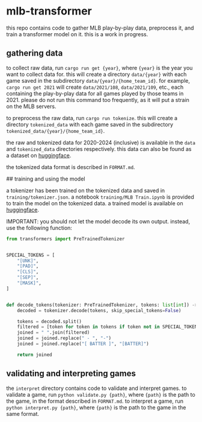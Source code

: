 # mlb-transformer

this repo contains code to gather MLB play-by-play data, preprocess it, and train a transformer model on it. this is a work in progress.

## gathering data

to collect raw data, run `cargo run get {year}`, where `{year}` is the year you want to collect data for. this will create a directory `data/{year}` with each game saved in the subdirectory `data/{year}/{home_team_id}`. for example, `cargo run get 2021` will create `data/2021/108`, `data/2021/109`, etc., each containing the play-by-play data for all games played by those teams in 2021. please do not run this command too frequently, as it will put a strain on the MLB servers.

to preprocess the raw data, run `cargo run tokenize`. this will create a directory `tokenized_data` with each game saved in the subdirectory `tokenized_data/{year}/{home_team_id}`.

the raw and tokenized data for 2020-2024 (inclusive) is available in the `data` and `tokenized_data` directories respectively. this data can also be found as a dataset on [huggingface](https://huggingface.co/finnnnnnnnnnnn/mlb-play-by-plays).

the tokenized data format is described in `FORMAT.md`.

## training and using the model

a tokenizer has been trained on the tokenized data and saved in `training/tokenizer.json`. a notebook `training/MLB Train.ipynb` is provided to train the model on the tokenized data. a trained model is available on [huggingface](https://huggingface.co/finnnnnnnnnnnn/mlb-v1.1).

IMPORTANT: you should not let the model decode its own output. instead, use the following function:

```python
from transformers import PreTrainedTokenizer


SPECIAL_TOKENS = [
    "[UNK]",
    "[PAD]",
    "[CLS]",
    "[SEP]",
    "[MASK]",
]


def decode_tokens(tokenizer: PreTrainedTokenizer, tokens: list[int]) -> str:
    decoded = tokenizer.decode(tokens, skip_special_tokens=False)

    tokens = decoded.split()
    filtered = [token for token in tokens if token not in SPECIAL_TOKENS]
    joined = " ".join(filtered)
    joined = joined.replace(" - ", "-")
    joined = joined.replace("[ BATTER ]", "[BATTER]")

    return joined
```

## validating and interpreting games

the `interpret` directory contains code to validate and interpret games. to validate a game, run `python validate.py {path}`, where `{path}` is the path to the game, in the format described in `FORMAT.md`. to interpret a game, run `python interpret.py {path}`, where `{path}` is the path to the game in the same format.